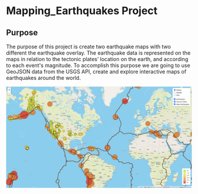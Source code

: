 # Mapping_Earthquakes Project

## Purpose 
The purpose of this project is create two earthquake maps with two different the earthquake overlay. The earthquake data is represented on the maps in relation to the tectonic plates’ location on the earth, and according to each event's magnitude.
To accomplish this purpose we are going to use GeoJSON data from the USGS API, create and explore interactive maps of earthquakes around the world.

<p align="center">
  <img src="Interactive_maps.png">
</p>

